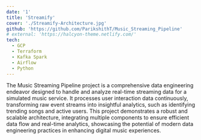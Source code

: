 ```yaml
---
date: '1'
title: 'Streamify'
cover: './Streamify-Architecture.jpg'
github: 'https://github.com/ParikshithT/Music_Streaming_Pipeline'
# external: 'https://halcyon-theme.netlify.com/'
tech:
  - GCP
  - Terraform
  - Kafka Spark
  - Airflow
  - Python
---
```


The Music Streaming Pipeline project is a comprehensive data engineering endeavor designed to handle and analyze real-time streaming data for a simulated music service. It processes user interaction data continuously, transforming raw event streams into insightful analytics, such as identifying trending songs and active users. This project demonstrates a robust and scalable architecture, integrating multiple components to ensure efficient data flow and real-time analytics, showcasing the potential of modern data engineering practices in enhancing digital music experiences.